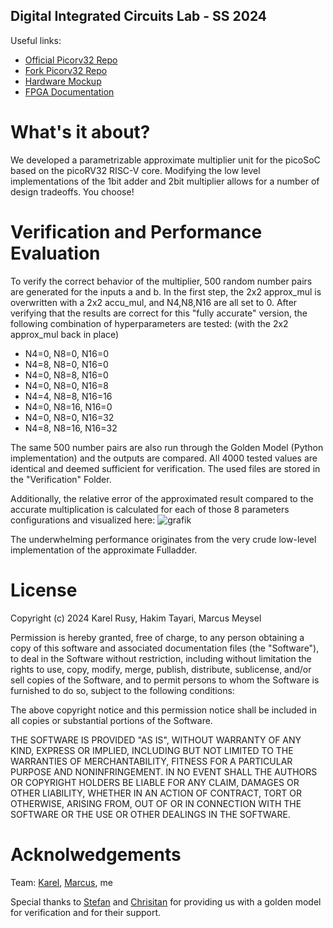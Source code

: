 ## Digital Integrated Circuits Lab - SS 2024

Useful links: 
+ [Official Picorv32 Repo](https://github.com/YosysHQ/picorv32)
+ [Fork Picorv32 Repo](https://github.com/sevjaeg/picorv32/tree/master)
+ [Hardware Mockup](mockup.pdf)
+ [FPGA Documentation](https://docs.icebreaker-fpga.org/hardware/icebreaker/)

# What's it about? 

We developed a parametrizable approximate multiplier unit for the picoSoC based on the picoRV32 RISC-V core. 
Modifying the low level implementations of the 1bit adder and 2bit multiplier allows for a number of design tradeoffs. 
You choose! 

# Verification and Performance Evaluation
To verify the correct behavior of the multiplier, 500 random number pairs are generated for the inputs a and b.
In the first step, the 2x2 approx_mul is overwritten with a 2x2 accu_mul, and N4,N8,N16 are all set to 0. After
verifying that the results are correct for this "fully accurate" version, the following combination of hyperparameters
are tested: (with the 2x2 approx_mul back in place)
+ N4=0, N8=0, N16=0
+ N4=8, N8=0, N16=0
+ N4=0, N8=8, N16=0
+ N4=0, N8=0, N16=8
+ N4=4, N8=8, N16=16
+ N4=0, N8=16, N16=0
+ N4=0, N8=0, N16=32
+ N4=8, N8=16, N16=32

The same 500 number pairs are also run through the Golden Model (Python implementation) and the outputs are compared.
All 4000 tested values are identical and deemed sufficient for verification.
The used files are stored in the "Verification" Folder.

Additionally, the relative error of the approximated result compared to the accurate multiplication is calculated
for each of those 8 parameters configurations and visualized here:
![grafik](https://github.com/thakim1/PicoMul/verif.png)

The underwhelming performance originates from the very crude low-level implementation of the approximate Fulladder.

# License
Copyright (c) 2024 Karel Rusy, Hakim Tayari, Marcus Meysel

Permission is hereby granted, free of charge, to any person obtaining a copy
of this software and associated documentation files (the "Software"), to deal
in the Software without restriction, including without limitation the rights
to use, copy, modify, merge, publish, distribute, sublicense, and/or sell
copies of the Software, and to permit persons to whom the Software is
furnished to do so, subject to the following conditions:

The above copyright notice and this permission notice shall be included in all
copies or substantial portions of the Software.

THE SOFTWARE IS PROVIDED "AS IS", WITHOUT WARRANTY OF ANY KIND, EXPRESS OR
IMPLIED, INCLUDING BUT NOT LIMITED TO THE WARRANTIES OF MERCHANTABILITY,
FITNESS FOR A PARTICULAR PURPOSE AND NONINFRINGEMENT. IN NO EVENT SHALL THE
AUTHORS OR COPYRIGHT HOLDERS BE LIABLE FOR ANY CLAIM, DAMAGES OR OTHER
LIABILITY, WHETHER IN AN ACTION OF CONTRACT, TORT OR OTHERWISE, ARISING FROM,
OUT OF OR IN CONNECTION WITH THE SOFTWARE OR THE USE OR OTHER DEALINGS IN THE
SOFTWARE.

# Acknolwedgements 
Team: [Karel](https://github.com/KarelRusy), [Marcus](https://github.com/marcus-meysel), me 

Special thanks to [Stefan](https://github.com/SteBaj/LDISPython) and [Chrisitan](https://github.com/christian-krieg) for providing us with a golden model for verification and for their support. 

